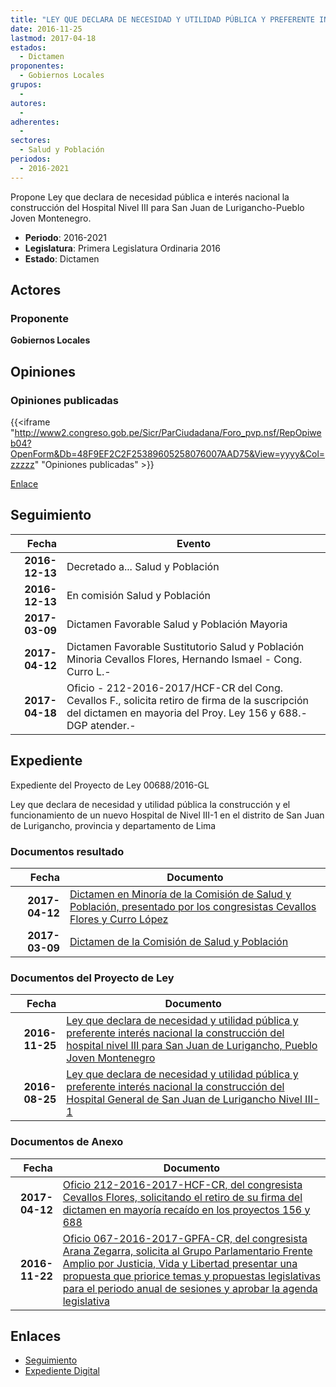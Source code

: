 ```yaml
---
title: "LEY QUE DECLARA DE NECESIDAD Y UTILIDAD PÚBLICA Y PREFERENTE INTERÉS NACIONAL LA CONSTRUCCIÓN DEL HOSPITAL NIVEL III PARA SAN JUAN DE LURIGANCHO-PUEBLO JOVEN MONTENEGRO"
date: 2016-11-25
lastmod: 2017-04-18
estados: 
  - Dictamen
proponentes: 
  - Gobiernos Locales
grupos: 
  - 
autores: 
  - 
adherentes: 
  - 
sectores: 
  - Salud y Población
periodos: 
  - 2016-2021
---
```


Propone Ley que declara de necesidad pública e interés nacional la construcción del Hospital Nivel III para San Juan de Lurigancho-Pueblo Joven Montenegro.

- **Periodo**: 2016-2021
- **Legislatura**: Primera Legislatura Ordinaria 2016
- **Estado**: Dictamen

## Actores

### Proponente

**Gobiernos Locales**


## Opiniones

### Opiniones publicadas

{{<iframe "http://www2.congreso.gob.pe/Sicr/ParCiudadana/Foro_pvp.nsf/RepOpiweb04?OpenForm&Db=48F9EF2C2F25389605258076007AAD75&View=yyyy&Col=zzzzz" "Opiniones publicadas" >}}

[Enlace](http://www2.congreso.gob.pe/Sicr/ParCiudadana/Foro_pvp.nsf/RepOpiweb04?OpenForm&Db=48F9EF2C2F25389605258076007AAD75&View=yyyy&Col=zzzzz)

## Seguimiento

| Fecha | Evento |
|------:|--------|
| **2016-12-13** | Decretado a... Salud y Población|
| **2016-12-13** | En comisión Salud y Población|
| **2017-03-09** | Dictamen Favorable Salud y Población Mayoria|
| **2017-04-12** | Dictamen Favorable Sustitutorio Salud y Población Minoria Cevallos Flores, Hernando Ismael - Cong. Curro L.-|
| **2017-04-18** | Oficio - 212-2016-2017/HCF-CR del Cong. Cevallos F., solicita retiro de firma de la suscripción del dictamen en mayoria del Proy. Ley 156 y 688.-DGP atender.-|


## Expediente

Expediente del Proyecto de Ley 00688/2016-GL

Ley que declara de necesidad y utilidad pública la construcción y el funcionamiento de un nuevo Hospital de Nivel III-1 en el distrito de San Juan de Lurigancho, provincia y departamento de Lima


### Documentos resultado

| Fecha | Documento |
|------:|--------|
| **2017-04-12** | [Dictamen en Minoría de la Comisión de Salud y Población, presentado por los congresistas Cevallos Flores y Curro López](http://www.leyes.congreso.gob.pe/Documentos/2016_2021/Dictamenes/Proyectos_de_Ley/00156DC21MIN20170412.pdf) |
| **2017-03-09** | [Dictamen de la Comisión de Salud y Población](http://www.leyes.congreso.gob.pe/Documentos/2016_2021/Dictamenes/Proyectos_de_Ley/00156DC21MAY20170309..pdf) |

### Documentos del Proyecto de Ley

| Fecha | Documento |
|------:|--------|
| **2016-11-25** | [Ley que declara de necesidad y utilidad pública y preferente interés nacional la construcción del hospital nivel III para San Juan de Lurigancho, Pueblo Joven Montenegro](http://www.leyes.congreso.gob.pe/Documentos/2016_2021/Proyectos_de_Ley_y_de_Resoluciones_Legislativas/PL0068820161125..pdf) |
| **2016-08-25** | [Ley que declara de necesidad y utilidad pública y preferente interés nacional la construcción del Hospital General de San Juan de Lurigancho Nivel III-1](http://www.leyes.congreso.gob.pe/Documentos/2016_2021/Proyectos_de_Ley_y_de_Resoluciones_Legislativas/PL0015620160825..pdf) |

### Documentos de Anexo

| Fecha | Documento |
|------:|--------|
| **2017-04-12** | [Oficio 212-2016-2017-HCF-CR, del congresista Cevallos Flores, solicitando el retiro de su firma del dictamen en mayoría recaído en los proyectos 156 y 688](http://www.leyes.congreso.gob.pe/Documentos/2016_2021/Oficios/Congresistas/OFICIO-212-2016-2017-HCF-CR.pdf) |
| **2016-11-22** | [Oficio 067-2016-2017-GPFA-CR, del congresista Arana Zegarra, solicita al Grupo Parlamentario Frente Amplio por Justicia, Vida y Libertad presentar una propuesta que priorice temas y propuestas legislativas para el periodo anual de sesiones y aprobar la agenda legislativa](http://www.leyes.congreso.gob.pe/Documentos/2016_2021/Oficios/Grupos_Parlamentarios/OFICIO-067-2016-2017-GPFA-CR.pdf) |

## Enlaces 

- [Seguimiento](http://www2.congreso.gob.pe/Sicr/TraDocEstProc/CLProLey2016.nsf/f7fff46988ca05b1052578e100829cc7/360bbf0fc0194abe0525807700049d32?OpenDocument)
- [Expediente Digital](http://www2.congreso.gob.pe/Sicr/TraDocEstProc/CLProLey2016.nsf/f7fff46988ca05b1052578e100829cc7/360bbf0fc0194abe0525807700049d32?OpenDocument&Click=05257FB7005EB655.eb71d0cf91d8294e05256cdf006b5706/$Body/0.1C6C)
